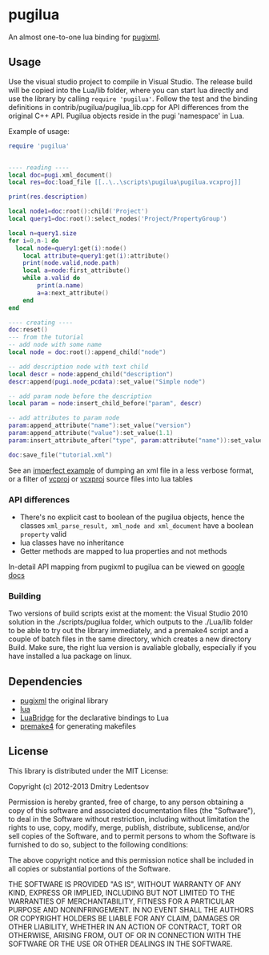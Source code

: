 pugilua
=======

An almost one-to-one lua binding for [pugixml](http://pugixml.org/).

Usage
-----

Use the visual studio project to compile in Visual Studio. The release build will be copied into the Lua/lib folder, where you can start
lua directly and use the library by calling `require 'pugilua'`. Follow the test and the binding definitions in contrib/pugilua/pugilua_lib.cpp for API differences from the original C++ API. Pugilua objects reside in the
pugi 'namespace' in Lua.

Example of usage:
````lua
require 'pugilua'


---- reading ----
local doc=pugi.xml_document()
local res=doc:load_file [[..\..\scripts\pugilua\pugilua.vcxproj]]

print(res.description)

local node1=doc:root():child('Project')
local query1=doc:root():select_nodes('Project/PropertyGroup')

local n=query1.size
for i=0,n-1 do
  local node=query1:get(i):node()
	local attribute=query1:get(i):attribute()
	print(node.valid,node.path)
	local a=node:first_attribute()
	while a.valid do
		print(a.name)
		a=a:next_attribute()
	end
end

---- creating ----
doc:reset()
--- from the tutorial
-- add node with some name
local node = doc:root():append_child("node")

-- add description node with text child
local descr = node:append_child("description")
descr:append(pugi.node_pcdata):set_value("Simple node")

-- add param node before the description
local param = node:insert_child_before("param", descr)

-- add attributes to param node
param:append_attribute("name"):set_value("version")
param:append_attribute("value"):set_value(1.1)
param:insert_attribute_after("type", param:attribute("name")):set_value("float")

doc:save_file("tutorial.xml")
````

See an [imperfect example](https://gist.github.com/3832071) of dumping an xml file in a less verbose format,
or a filter of [vcproj](https://gist.github.com/3832285) or [vcxproj](https://gist.github.com/3832290) source files into lua tables

### API differences

 * There's no explicit cast to boolean of the pugilua objects, hence the classes `xml_parse_result, xml_node and xml_document` have a boolean `property` valid
 * lua classes have no inheritance
 * Getter methods are mapped to lua properties and not methods

In-detail API mapping from pugixml to pugilua can be viewed on [google docs](https://docs.google.com/spreadsheet/ccc?key=0AnZVgVA3E-DRdFY5eVp1ZUZHZW9GMzUwY0pfT0VuRVE)

### Building

Two versions of build scripts exist at the moment: the Visual Studio 2010 solution in the ./scripts/pugilua folder, which outputs to the ./Lua/lib folder to be able to try out the library immediately,
and a premake4 script and a couple of batch files in the same directory, which creates a new directory Build. Make sure, the right lua version is avaliable globally, especially if you have installed a lua package on linux.

Dependencies
------------

 * [pugixml](https://github.com/zeux/pugixml) the original library
 * [lua](http://www.lua.org/)
 * [LuaBridge](https://github.com/vinniefalco/LuaBridge) for the declarative bindings to Lua
 * [premake4](http://industriousone.com/premake) for generating makefiles

License
-------

This library is distributed under the MIT License:

Copyright (c) 2012-2013 Dmitry Ledentsov

Permission is hereby granted, free of charge, to any person
obtaining a copy of this software and associated documentation
files (the "Software"), to deal in the Software without
restriction, including without limitation the rights to use,
copy, modify, merge, publish, distribute, sublicense, and/or sell
copies of the Software, and to permit persons to whom the
Software is furnished to do so, subject to the following
conditions:

The above copyright notice and this permission notice shall be
included in all copies or substantial portions of the Software.

THE SOFTWARE IS PROVIDED "AS IS", WITHOUT WARRANTY OF ANY KIND,
EXPRESS OR IMPLIED, INCLUDING BUT NOT LIMITED TO THE WARRANTIES
OF MERCHANTABILITY, FITNESS FOR A PARTICULAR PURPOSE AND
NONINFRINGEMENT. IN NO EVENT SHALL THE AUTHORS OR COPYRIGHT
HOLDERS BE LIABLE FOR ANY CLAIM, DAMAGES OR OTHER LIABILITY,
WHETHER IN AN ACTION OF CONTRACT, TORT OR OTHERWISE, ARISING
FROM, OUT OF OR IN CONNECTION WITH THE SOFTWARE OR THE USE OR
OTHER DEALINGS IN THE SOFTWARE.
